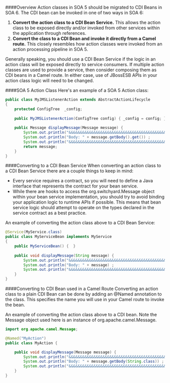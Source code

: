 ####Overview
Action classes in SOA 5 should be migrated to CDI Beans in SOA 6.  The CDI bean can be invoked in one of two ways in SOA 6:

1. **Convert the action class to a CDI Bean Service.**  This allows the action class to be exposed directly and/or invoked from other services within the application through references.
2. **Convert the class to a CDI Bean and invoke it directly from a Camel route.**  This closely resembles how action classes were invoked from an action processing pipeline in SOA 5.

Generally speaking, you should use a CDI Bean Service if the logic in an action class will be exposed directly to service consumers.  If multiple action classes are used to provide a service, then consider composing them as CDI beans in a Camel route.  In either case, use of JBossESB APIs in your action class logic will need to be changed.

####SOA 5 Action Class
Here's an example of a SOA 5 Action class:
```java
public class MyJMSListenerAction extends AbstractActionLifecycle
{   
    protected ConfigTree  _config;
    
    public MyJMSListenerAction(ConfigTree config) { _config = config; } 
    
    public Message displayMessage(Message message) {
        System.out.println("&&&&&&&&&&&&&&&&&&&&&&&&&&&&&&&&&&&&&&&&&&&&&&&&");		  		  
        System.out.println("Body: " + message.getBody().get()) ;
        System.out.println("&&&&&&&&&&&&&&&&&&&&&&&&&&&&&&&&&&&&&&&&&&&&&&&&");
        return message;  		
    }
}
```

####Converting to a CDI Bean Service
When converting an action class to a CDI Bean Service there are a couple things to keep in mind:
* Every service requires a contract, so you will need to define a Java interface that represents the contract for your bean service.
* While there are hooks to access the org.switchyard.Message object within your bean service implementation, you should try to avoid binding your application logic to runtime APIs if possible.  This means that bean service logic should attempt to operate on the types declared in the service contract as a best practice.

An example of converting the action class above to a CDI Bean Service:
```java
@Service(MyService.class)
public class MyServiceBean implements MyService
{   
    public MyServiceBean() {  } 
    
    public void displayMessage(String message) {
        System.out.println("&&&&&&&&&&&&&&&&&&&&&&&&&&&&&&&&&&&&&&&&&&&&&&&&");  	  		  
        System.out.println("Body: " + message) ;
        System.out.println("&&&&&&&&&&&&&&&&&&&&&&&&&&&&&&&&&&&&&&&&&&&&&&&&");
    }
}
```

####Converting to CDI Bean used in a Camel Route
Converting an action class to a plain CDI Bean can be done by adding an @Named annotation to the class.  This specifies the name you will use in your Camel route to invoke the bean.

An example of converting the action class above to a CDI bean.  Note the Message object used here is an instance of org.apache.camel.Message.
```java
import org.apache.camel.Message;

@Named("MyAction")
public class MyAction {

    public void displayMessage(Message message) {
        System.out.println("&&&&&&&&&&&&&&&&&&&&&&&&&&&&&&&&&&&&&&&&&&&&&&&&");        		  
        System.out.println("Body: " + message.getBody(String.class)) ;
        System.out.println("&&&&&&&&&&&&&&&&&&&&&&&&&&&&&&&&&&&&&&&&&&&&&&&&");
    }
}
```
